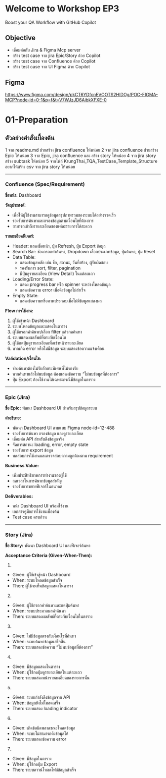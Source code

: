 # Welcome to Workshop EP3

Boost your QA Workflow with GitHub Copilot

## Objective

- เชื่อมต่อกับ Jira & Figma Mcp server
- สร้าง test case จาก jira Epic/Story ด้วย Copilot
- สร้าง test case จาก Confluence ด้วย Copilot
- สร้าง test case จาก UI Figma ด้วย Copilot


## Figma

<https://www.figma.com/design/pkCT6YDfcnEVOOTS2HIDOg/POC-FIGMA-MCP?node-id=0-1&p=f&t=V7WJzJD6AibkXFXE-0>

# 01-Preparation

## ตัวอย่างคำสั่งเบื้องต้น
1 จาก readme.md ช่วยสร้าง jira confluence ให้หน่อย
2 จาก jira confluence ช่วยสร้าง Epic ให้หน่อย
3 จาก Epic, jira confluence และ <figma link> สร้าง story ให้หน่อย
4 จาก jira story <story-no> สร้าง subtask ให้หน่อย
5 จากไฟล์ KrungThai_TQA_TestCase_Template_Structure อยากให้สร้าง csv จาก jira story <story-no> ให้หน่อย

---

### Confluence (Spec/Requirement)

**ชื่อหน้า:** Dashboard

**วัตถุประสงค์:**  

- เพื่อให้ผู้ใช้งานสามารถดูข้อมูลสรุปภาพรวมของระบบได้อย่างรวดเร็ว
- รองรับการค้นหาและกรองข้อมูลตามเงื่อนไขที่ต้องการ
- สามารถเข้าถึงรายละเอียดของแต่ละรายการได้สะดวก

**รายละเอียดฟีเจอร์:**  

- Header: แสดงชื่อหน้า, ปุ่ม Refresh, ปุ่ม Export ข้อมูล
- Search Bar: ช่องกรอกคำค้นหา, Dropdown เลือกประเภทข้อมูล, ปุ่มค้นหา, ปุ่ม Reset
- Data Table:
  - แสดงข้อมูลหลัก เช่น ชื่อ, สถานะ, วันที่สร้าง, ผู้รับผิดชอบ
  - รองรับการ sort, filter, pagination
  - มีปุ่มดูรายละเอียด (View Detail) ในแต่ละแถว
- Loading/Error State:
  - แสดง progress bar หรือ spinner ระหว่างโหลดข้อมูล
  - แสดงข้อความ error เมื่อดึงข้อมูลไม่สำเร็จ
- Empty State:
  - แสดงข้อความหรือภาพประกอบเมื่อไม่มีข้อมูลแสดงผล

**Flow การใช้งาน:**  

1. ผู้ใช้เข้าหน้า Dashboard
2. ระบบโหลดข้อมูลและแสดงในตาราง
3. ผู้ใช้กรอกคำค้นหา/เลือก filter แล้วกดค้นหา
4. ระบบแสดงผลลัพธ์ที่ตรงกับเงื่อนไข
5. ผู้ใช้กดปุ่มดูรายละเอียดเพื่อเข้าหน้ารายละเอียด
6. หากเกิด error หรือไม่มีข้อมูล ระบบแสดงข้อความแจ้งเตือน

**Validation/เงื่อนไข:**  

- ช่องค้นหาต้องไม่รับอักขระพิเศษที่ไม่รองรับ
- หากค้นหาแล้วไม่พบข้อมูล ต้องแสดงข้อความ “ไม่พบข้อมูลที่ต้องการ”
- ปุ่ม Export ต้องใช้งานได้เฉพาะกรณีมีข้อมูลในตาราง

---

### Epic (Jira)

**ชื่อ Epic:** พัฒนา Dashboard UI สำหรับสรุปข้อมูลระบบ

**คำอธิบาย:**  

- พัฒนา Dashboard UI ตามแบบ Figma node-id=12-488
- รองรับการค้นหา กรองข้อมูล และดูรายละเอียด
- เชื่อมต่อ API สำหรับดึงข้อมูลจริง
- จัดการสถานะ loading, error, empty state
- รองรับการ export ข้อมูล
- ทดสอบการใช้งานและตรวจสอบความถูกต้องตาม requirement

**Business Value:**  

- เพิ่มประสิทธิภาพการทำงานของผู้ใช้
- ลดเวลาในการค้นหาข้อมูลสำคัญ
- รองรับการขยายฟีเจอร์ในอนาคต

**Deliverables:**  

- หน้า Dashboard UI พร้อมใช้งาน
- เอกสารคู่มือการใช้งานเบื้องต้น
- Test case ครบถ้วน

---

### Story (Jira)

**ชื่อ Story:** พัฒนา Dashboard UI และฟีเจอร์ค้นหา

**Acceptance Criteria (Given-When-Then):**

1.

- Given: ผู้ใช้เข้าสู่หน้า Dashboard
- When: ระบบโหลดข้อมูลสำเร็จ
- Then: ผู้ใช้จะเห็นข้อมูลแสดงในตาราง

2.

- Given: ผู้ใช้กรอกคำค้นหาและกดปุ่มค้นหา
- When: ระบบประมวลผลคำค้นหา
- Then: ระบบแสดงผลลัพธ์ที่ตรงกับเงื่อนไขในตาราง

3.

- Given: ไม่มีข้อมูลตรงกับเงื่อนไขที่ค้นหา
- When: ระบบค้นหาข้อมูลเสร็จสิ้น
- Then: ระบบแสดงข้อความ “ไม่พบข้อมูลที่ต้องการ”

4.

- Given: มีข้อมูลแสดงในตาราง
- When: ผู้ใช้กดปุ่มดูรายละเอียดในแต่ละแถว
- Then: ระบบแสดงหน้ารายละเอียดของรายการนั้น

5.

- Given: ระบบกำลังดึงข้อมูลจาก API
- When: ข้อมูลยังไม่โหลดเสร็จ
- Then: ระบบแสดง loading indicator

6.

- Given: เกิดข้อผิดพลาดขณะโหลดข้อมูล
- When: ระบบไม่สามารถดึงข้อมูลได้
- Then: ระบบแสดงข้อความ error

7.

- Given: มีข้อมูลในตาราง
- When: ผู้ใช้กดปุ่ม Export
- Then: ระบบดาวน์โหลดไฟล์ข้อมูลสำเร็จ
